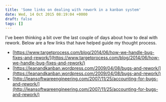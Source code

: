 ```yaml
---
title: 'Some links on dealing with rework in a kanban system'
date: Wed, 14 Oct 2015 08:19:04 +0000
draft: false
tags: []
---
```


I've been thinking a bit over the last couple of days about how to deal with rework. Below are a few links that have helped guide my thought process.
- [https://www.targetprocess.com/blog/2014/06/how-we-handle-bug-fixes-and-rework/](https://www.targetprocess.com/blog/2014/06/how-we-handle-bug-fixes-and-rework/)
- [https://leanandkanban.wordpress.com/2009/04/08/bugs-and-rework/](https://leanandkanban.wordpress.com/2009/04/08/bugs-and-rework/)
- [http://leansoftwareengineering.com/2007/11/25/accounting-for-bugs-and-rework/](http://leansoftwareengineering.com/2007/11/25/accounting-for-bugs-and-rework/)